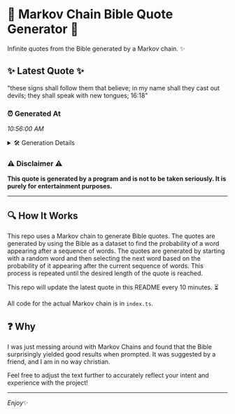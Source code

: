 # 📖 Markov Chain Bible Quote Generator 📖

Infinite quotes from the Bible generated by a Markov chain. ✨

## ✨ Latest Quote ✨
"these signs shall follow them that believe; in my name shall they cast out devils; they shall speak with new tongues; 16:18"

### ⏰ Generated At
*10:56:00 AM*

<details>
    <summary>🛠️ Generation Details</summary>
    <p>
        <strong>🌱 Seed:</strong> these<br>
        <strong>🔄 Iterations:</strong> 21<br>
        <strong>📜 Context History:</strong><br>[ these ]: signs<br>[ these, signs ]: shall<br>[ these, signs, shall ]: follow<br>[ these, signs, shall, follow ]: them<br>[ these, signs, shall, follow, them ]: that<br>[ these, signs, shall, follow, them, that ]: believe;<br>[ signs, shall, follow, them, that, believe; ]: in<br>[ shall, follow, them, that, believe;, in ]: my<br>[ follow, them, that, believe;, in, my ]: name<br>[ them, that, believe;, in, my, name ]: shall<br>[ that, believe;, in, my, name, shall ]: they<br>[ believe;, in, my, name, shall, they ]: cast<br>[ in, my, name, shall, they, cast ]: out<br>[ my, name, shall, they, cast, out ]: devils;<br>[ name, shall, they, cast, out, devils; ]: they<br>[ shall, they, cast, out, devils;, they ]: shall<br>[ they, cast, out, devils;, they, shall ]: speak<br>[ cast, out, devils;, they, shall, speak ]: with<br>[ out, devils;, they, shall, speak, with ]: new<br>[ devils;, they, shall, speak, with, new ]: tongues;<br>[ they, shall, speak, with, new, tongues; ]: 16:18<br>
    </p>
</details>

### ⚠️ Disclaimer ⚠️
**This quote is generated by a program and is not to be taken seriously. It is purely for entertainment purposes.**

---

## 🔍 How It Works

This repo uses a Markov chain to generate Bible quotes. The quotes are generated by using the Bible as a dataset to find the probability of a word appearing after a sequence of words. The quotes are generated by starting with a random word and then selecting the next word based on the probability of it appearing after the current sequence of words. This process is repeated until the desired length of the quote is reached.

This repo will update the latest quote in this README every 10 minutes. ⏳

All code for the actual Markov chain is in `index.ts`.

## ❓ Why

I was just messing around with Markov Chains and found that the Bible surprisingly yielded good results when prompted. 
It was suggested by a friend, and I am in no way christian.

Feel free to adjust the text further to accurately reflect your intent and experience with the project!

---

*Enjoy*✨
